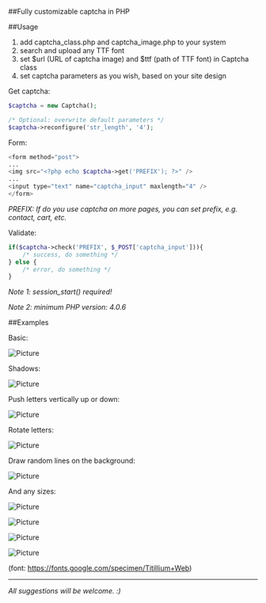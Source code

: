 ##Fully customizable captcha in PHP

##Usage

1. add captcha_class.php and captcha_image.php to your system
2. search and upload any TTF font
3. set $url (URL of captcha image) and $ttf (path of TTF font) in Captcha class
4. set captcha parameters as you wish, based on your site design

Get captcha:

```php
$captcha = new Captcha();

/* Optional: overwrite default parameters */
$captcha->reconfigure('str_length', '4');
```

Form:

```php
<form method="post">
...
<img src="<?php echo $captcha->get('PREFIX'); ?>" />
...
<input type="text" name="captcha_input" maxlength="4" />
</form>
```

*PREFIX: If do you use captcha on more pages, you can set prefix, e.g. contact, cart, etc.*

Validate:

```php
if($captcha->check('PREFIX', $_POST['captcha_input'])){
	/* success, do something */
} else {
	/* error, do something */
}
```

*Note 1: session_start() required!*

*Note 2: minimum PHP version: 4.0.6*

##Examples

Basic:

![Picture](http://demo.jootamas.eu/php-captcha/php-captcha-example-1.jpg)

Shadows:

![Picture](http://demo.jootamas.eu/php-captcha/php-captcha-example-2.jpg)

Push letters vertically up or down:

![Picture](http://demo.jootamas.eu/php-captcha/php-captcha-example-3.jpg)

Rotate letters:

![Picture](http://demo.jootamas.eu/php-captcha/php-captcha-example-4.jpg)

Draw random lines on the background:

![Picture](http://demo.jootamas.eu/php-captcha/php-captcha-example-5.jpg)

And any sizes:

![Picture](http://demo.jootamas.eu/php-captcha/php-captcha-example-6.jpg)

![Picture](http://demo.jootamas.eu/php-captcha/php-captcha-example-7.jpg)

![Picture](http://demo.jootamas.eu/php-captcha/php-captcha-example-8.jpg)

![Picture](http://demo.jootamas.eu/php-captcha/php-captcha-example-9.jpg)

(font: https://fonts.google.com/specimen/Titillium+Web)

-----

*All suggestions will be welcome. :)*
